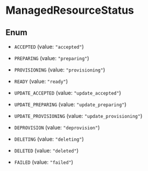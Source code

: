 

# ManagedResourceStatus

## Enum


* `ACCEPTED` (value: `"accepted"`)

* `PREPARING` (value: `"preparing"`)

* `PROVISIONING` (value: `"provisioning"`)

* `READY` (value: `"ready"`)

* `UPDATE_ACCEPTED` (value: `"update_accepted"`)

* `UPDATE_PREPARING` (value: `"update_preparing"`)

* `UPDATE_PROVISIONING` (value: `"update_provisioning"`)

* `DEPROVISION` (value: `"deprovision"`)

* `DELETING` (value: `"deleting"`)

* `DELETED` (value: `"deleted"`)

* `FAILED` (value: `"failed"`)



